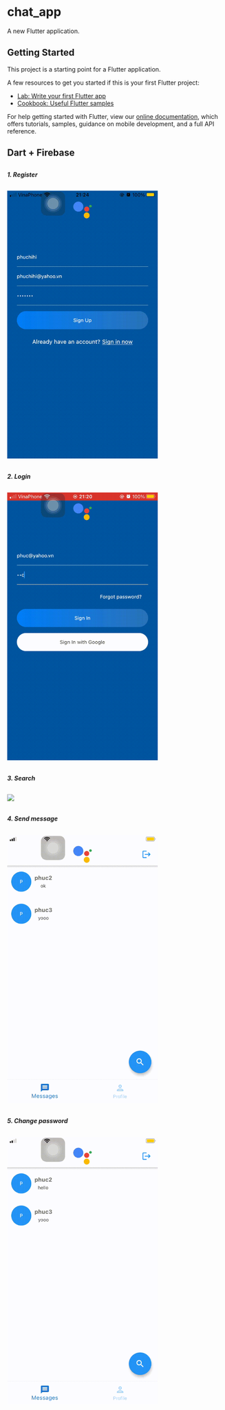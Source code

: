 # chat_app

A new Flutter application.

## Getting Started

This project is a starting point for a Flutter application.

A few resources to get you started if this is your first Flutter project:

- [Lab: Write your first Flutter app](https://flutter.dev/docs/get-started/codelab)
- [Cookbook: Useful Flutter samples](https://flutter.dev/docs/cookbook)

For help getting started with Flutter, view our
[online documentation](https://flutter.dev/docs), which offers tutorials,
samples, guidance on mobile development, and a full API reference.
## Dart + Firebase
##
***1. Register***
##

<img src="demo/register.gif" width="350">

##
***2. Login***
##

<img src="demo/login.gif" width="350">

##
***3. Search***
##

<img src="demo/search.gif" width="350">

##
***4. Send message***
##

<img src="demo/send_message.gif" width="350">

##
***5. Change password***
##

<img src="demo/change_password.gif" width="350">

##
